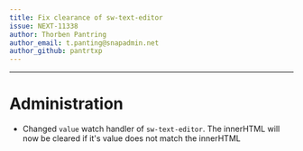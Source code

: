 ```yaml
---
title: Fix clearance of sw-text-editor
issue: NEXT-11338
author: Thorben Pantring
author_email: t.panting@snapadmin.net 
author_github: pantrtxp
---
```

___
# Administration
* Changed `value` watch handler of `sw-text-editor`. The innerHTML will now be cleared if it's value does not match the innerHTML
